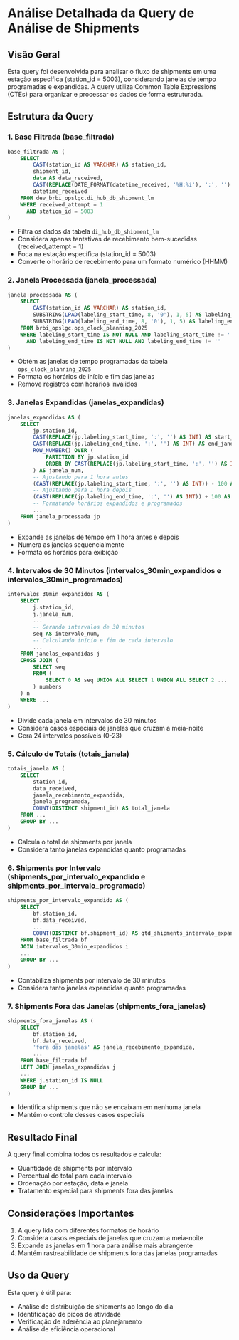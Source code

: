 # Análise Detalhada da Query de Análise de Shipments

## Visão Geral
Esta query foi desenvolvida para analisar o fluxo de shipments em uma estação específica (station_id = 5003), considerando janelas de tempo programadas e expandidas. A query utiliza Common Table Expressions (CTEs) para organizar e processar os dados de forma estruturada.

## Estrutura da Query

### 1. Base Filtrada (base_filtrada)
```sql
base_filtrada AS (
    SELECT
        CAST(station_id AS VARCHAR) AS station_id,
        shipment_id,
        data AS data_received,
        CAST(REPLACE(DATE_FORMAT(datetime_received, '%H:%i'), ':', '') AS INT) AS hora_received,
        datetime_received
    FROM dev_brbi_opslgc.di_hub_db_shipment_lm
    WHERE received_attempt = 1 
      AND station_id = 5003 
)
```
- Filtra os dados da tabela `di_hub_db_shipment_lm`
- Considera apenas tentativas de recebimento bem-sucedidas (received_attempt = 1)
- Foca na estação específica (station_id = 5003)
- Converte o horário de recebimento para um formato numérico (HHMM)

### 2. Janela Processada (janela_processada)
```sql
janela_processada AS (
    SELECT
        CAST(station_id AS VARCHAR) AS station_id,
        SUBSTRING(LPAD(labeling_start_time, 8, '0'), 1, 5) AS labeling_start_time,
        SUBSTRING(LPAD(labeling_end_time, 8, '0'), 1, 5) AS labeling_end_time
    FROM brbi_opslgc.ops_clock_planning_2025
    WHERE labeling_start_time IS NOT NULL AND labeling_start_time != ''
      AND labeling_end_time IS NOT NULL AND labeling_end_time != ''
)
```
- Obtém as janelas de tempo programadas da tabela `ops_clock_planning_2025`
- Formata os horários de início e fim das janelas
- Remove registros com horários inválidos

### 3. Janelas Expandidas (janelas_expandidas)
```sql
janelas_expandidas AS (
    SELECT
        jp.station_id,
        CAST(REPLACE(jp.labeling_start_time, ':', '') AS INT) AS start_janela,
        CAST(REPLACE(jp.labeling_end_time, ':', '') AS INT) AS end_janela,
        ROW_NUMBER() OVER (
            PARTITION BY jp.station_id
            ORDER BY CAST(REPLACE(jp.labeling_start_time, ':', '') AS INT)
        ) AS janela_num,
        -- Ajustando para 1 hora antes
        (CAST(REPLACE(jp.labeling_start_time, ':', '') AS INT)) - 100 AS inicio_expandido,
        -- Ajustando para 1 hora depois
        (CAST(REPLACE(jp.labeling_end_time, ':', '') AS INT)) + 100 AS fim_expandido,
        -- Formatando horários expandidos e programados
        ...
    FROM janela_processada jp
)
```
- Expande as janelas de tempo em 1 hora antes e depois
- Numera as janelas sequencialmente
- Formata os horários para exibição

### 4. Intervalos de 30 Minutos (intervalos_30min_expandidos e intervalos_30min_programados)
```sql
intervalos_30min_expandidos AS (
    SELECT 
        j.station_id,
        j.janela_num,
        ...
        -- Gerando intervalos de 30 minutos
        seq AS intervalo_num,
        -- Calculando início e fim de cada intervalo
        ...
    FROM janelas_expandidas j
    CROSS JOIN (
        SELECT seq
        FROM (
            SELECT 0 AS seq UNION ALL SELECT 1 UNION ALL SELECT 2 ...
        ) numbers
    ) n
    WHERE ...
)
```
- Divide cada janela em intervalos de 30 minutos
- Considera casos especiais de janelas que cruzam a meia-noite
- Gera 24 intervalos possíveis (0-23)

### 5. Cálculo de Totais (totais_janela)
```sql
totais_janela AS (
    SELECT
        station_id,
        data_received,
        janela_recebimento_expandida,
        janela_programada,
        COUNT(DISTINCT shipment_id) AS total_janela
    FROM ...
    GROUP BY ...
)
```
- Calcula o total de shipments por janela
- Considera tanto janelas expandidas quanto programadas

### 6. Shipments por Intervalo (shipments_por_intervalo_expandido e shipments_por_intervalo_programado)
```sql
shipments_por_intervalo_expandido AS (
    SELECT
        bf.station_id,
        bf.data_received,
        ...
        COUNT(DISTINCT bf.shipment_id) AS qtd_shipments_intervalo_expandido
    FROM base_filtrada bf
    JOIN intervalos_30min_expandidos i
    ...
    GROUP BY ...
)
```
- Contabiliza shipments por intervalo de 30 minutos
- Considera tanto janelas expandidas quanto programadas

### 7. Shipments Fora das Janelas (shipments_fora_janelas)
```sql
shipments_fora_janelas AS (
    SELECT
        bf.station_id,
        bf.data_received,
        'fora das janelas' AS janela_recebimento_expandida,
        ...
    FROM base_filtrada bf
    LEFT JOIN janelas_expandidas j
    ...
    WHERE j.station_id IS NULL
    GROUP BY ...
)
```
- Identifica shipments que não se encaixam em nenhuma janela
- Mantém o controle desses casos especiais

## Resultado Final
A query final combina todos os resultados e calcula:
- Quantidade de shipments por intervalo
- Percentual do total para cada intervalo
- Ordenação por estação, data e janela
- Tratamento especial para shipments fora das janelas

## Considerações Importantes
1. A query lida com diferentes formatos de horário
2. Considera casos especiais de janelas que cruzam a meia-noite
3. Expande as janelas em 1 hora para análise mais abrangente
4. Mantém rastreabilidade de shipments fora das janelas programadas

## Uso da Query
Esta query é útil para:
- Análise de distribuição de shipments ao longo do dia
- Identificação de picos de atividade
- Verificação de aderência ao planejamento
- Análise de eficiência operacional 
